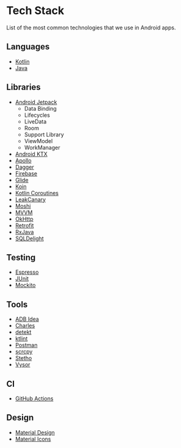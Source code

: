 Tech Stack
==========

List of the most common technologies that we use in Android apps.

Languages
---------

- [Kotlin](https://kotlinlang.org)
- [Java](https://www.java.com)

Libraries
---------

- [Android Jetpack](https://developer.android.com/jetpack/)
    - Data Binding
    - Lifecycles
    - LiveData
    - Room
    - Support Library
    - ViewModel
    - WorkManager
- [Android KTX](https://developer.android.com/kotlin/ktx)
- [Apollo](https://github.com/apollographql/apollo-android)
- [Dagger](https://github.com/google/dagger)
- [Firebase](https://firebase.google.com)
- [Glide](https://github.com/bumptech/glide)
- [Koin](https://github.com/InsertKoinIO/koin)
- [Kotlin Coroutines](https://kotlinlang.org/docs/reference/coroutines-overview.html)
- [LeakCanary](https://github.com/square/leakcanary)
- [Moshi](https://github.com/square/moshi)
- [MVVM](https://en.wikipedia.org/wiki/Model%E2%80%93view%E2%80%93viewmodel)
- [OkHttp](https://github.com/square/okhttp)
- [Retrofit](https://github.com/square/retrofit)
- [RxJava](https://github.com/ReactiveX/RxJava)
- [SQLDelight](https://github.com/cashapp/sqldelight)

Testing
-------

- [Espresso](https://developer.android.com/training/testing/espresso/)
- [JUnit](https://github.com/junit-team/junit4)
- [Mockito](https://github.com/mockito/mockito)

Tools
-----

- [ADB Idea](https://plugins.jetbrains.com/plugin/7380-adb-idea)
- [Charles](https://www.charlesproxy.com)
- [detekt](https://github.com/detekt/detekt)
- [ktlint](https://github.com/pinterest/ktlint)
- [Postman](https://www.getpostman.com)
- [scrcpy](https://github.com/Genymobile/scrcpy)
- [Stetho](http://facebook.github.io/stetho/)
- [Vysor](http://vysor.io)

CI
--

- [GitHub Actions](https://github.com/features/actions)

Design
------

- [Material Design](https://material.io)
- [Material Icons](https://material.io/resources/icons/)
